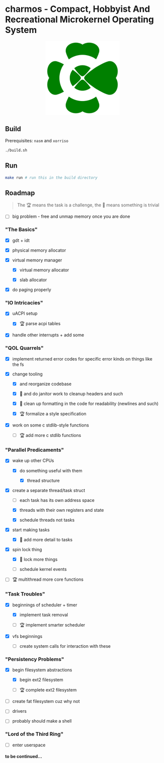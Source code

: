 # charmos - Compact, Hobbyist And Recreational Microkernel Operating System

<p align="center">
<img src="https://github.com/BlueGummi/charmos/blob/main/charmos.png" width="240">
</p>

## Build

Prerequisites: `nasm` and `xorriso`

```bash
./build.sh

```
## Run

```bash
make run # run this in the build directory
```

## Roadmap 

> The :trophy: means the task is a challenge, the :broom: means something is trivial

- [ ] big problem - free and unmap memory once you are done

### "The Basics" 

- [x] gdt + idt 

- [x] physical memory allocator 

- [x] virtual memory manager 

    - [x] virtual memory allocator 

    - [x] slab allocator

- [x] do paging properly 

### "IO Intricacies" 

- [x] uACPI setup 

    - [x] :trophy: parse acpi tables 

- [x] handle other interrupts + add some 

### "QOL Quarrels" 

- [x] implement returned error codes for specific error kinds on things like the fs

- [x] change tooling 

    - [x] and reorganize codebase 

    - [x] :broom: and do janitor work to cleanup headers and such 
    
    - [x] :broom: clean up formatting in the code for readability (newlines and such)

    - [x] :trophy: formalize a style specification 

- [x] work on some c stdlib-style functions 

    - [ ] :trophy: add more c stdlib functions 

### "Parallel Predicaments" 

- [x] wake up other CPUs 

    - [x] do something useful with them 

        - [x] thread structure

- [x] create a separate thread/task struct

    - [ ] each task has its own address space

    - [x] threads with their own registers and state

    - [x] schedule threads not tasks

- [x] start making tasks 

    - [x] :broom: add more detail to tasks 

- [x] spin lock thing 

    - [x] :broom: lock more things 

    - [ ] schedule kernel events

- [ ] :trophy: multithread more core functions 

### "Task Troubles" 

- [x] beginnings of scheduler + timer 

    - [x] implement task removal
    
    - [ ] :trophy: implement smarter scheduler 

- [x] vfs beginnings

    - [ ] create system calls for interaction with these

### "Persistency Problems" 

- [x] begin filesystem abstractions

    - [x] begin ext2 filesystem

    - [ ] :trophy: complete ext2 filesystem

- [ ] create fat filesystem cuz why not

- [ ] drivers

- [ ] probably should make a shell 

### "Lord of the Third Ring" 

- [ ] enter userspace 

#### to be continued...
